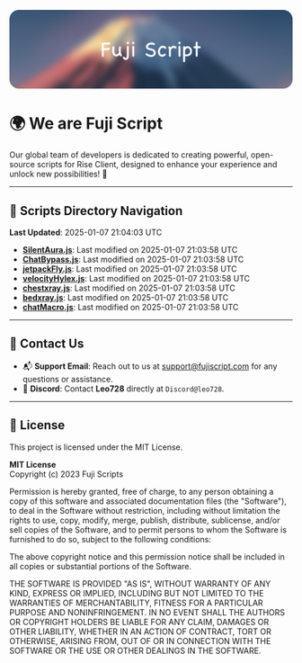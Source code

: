 ![Banner](.github/b.webp)

# 🌍 **We are Fuji Script**

Our global team of developers is dedicated to creating powerful, open-source scripts for Rise Client, designed to enhance your experience and unlock new possibilities! 🌟

---
<!-- SCRIPTS_NAVIGATION_START -->
## 📂 **Scripts Directory Navigation**

**Last Updated**: 2025-01-07 21:04:03 UTC

- **[SilentAura.js](scripts/SilentAura.js)**: Last modified on 2025-01-07 21:03:58 UTC
- **[ChatBypass.js](scripts/ChatBypass.js)**: Last modified on 2025-01-07 21:03:58 UTC
- **[jetpackFly.js](scripts/jetpackFly.js)**: Last modified on 2025-01-07 21:03:58 UTC
- **[velocityHylex.js](scripts/velocityHylex.js)**: Last modified on 2025-01-07 21:03:58 UTC
- **[chestxray.js](scripts/chestxray.js)**: Last modified on 2025-01-07 21:03:58 UTC
- **[bedxray.js](scripts/bedxray.js)**: Last modified on 2025-01-07 21:03:58 UTC
- **[chatMacro.js](scripts/chatMacro.js)**: Last modified on 2025-01-07 21:03:58 UTC

<!-- SCRIPTS_NAVIGATION_END -->

---

## 💬 **Contact Us**  
- 📬 **Support Email**: Reach out to us at [support@fujiscript.com](mailto:support@fujiscript.com) for any questions or assistance.  
- 💬 **Discord**: Contact **Leo728** directly at `Discord@leo728`.

---

## 📜 **License**

This project is licensed under the MIT License.  

**MIT License**  
Copyright (c) 2023 Fuji Scripts  

Permission is hereby granted, free of charge, to any person obtaining a copy of this software and associated documentation files (the "Software"), to deal in the Software without restriction, including without limitation the rights to use, copy, modify, merge, publish, distribute, sublicense, and/or sell copies of the Software, and to permit persons to whom the Software is furnished to do so, subject to the following conditions:  

The above copyright notice and this permission notice shall be included in all copies or substantial portions of the Software.  

THE SOFTWARE IS PROVIDED "AS IS", WITHOUT WARRANTY OF ANY KIND, EXPRESS OR IMPLIED, INCLUDING BUT NOT LIMITED TO THE WARRANTIES OF MERCHANTABILITY, FITNESS FOR A PARTICULAR PURPOSE AND NONINFRINGEMENT. IN NO EVENT SHALL THE AUTHORS OR COPYRIGHT HOLDERS BE LIABLE FOR ANY CLAIM, DAMAGES OR OTHER LIABILITY, WHETHER IN AN ACTION OF CONTRACT, TORT OR OTHERWISE, ARISING FROM, OUT OF OR IN CONNECTION WITH THE SOFTWARE OR THE USE OR OTHER DEALINGS IN THE SOFTWARE.  
